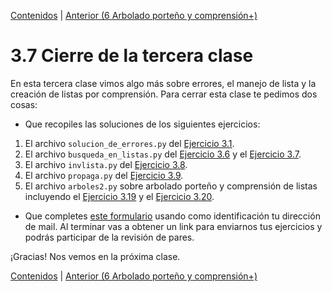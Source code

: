 [Contenidos](../Contenidos.md) \| [Anterior (6 Arbolado porteño y comprensión+)](06_Arboles2_LC.md)

# 3.7 Cierre de la tercera clase

En esta tercera clase vimos algo más sobre errores, el manejo de lista y la creación de listas por comprensión. Para cerrar esta clase te pedimos dos cosas:
* Que recopiles las soluciones de los siguientes ejercicios:
 1. El archivo `solucion_de_errores.py` del [Ejercicio 3.1](../03_Listas_y_Listas/02_Errores3.md#ejercicio-31-tienea).
 2. El archivo `busqueda_en_listas.py` del [Ejercicio 3.6](../03_Listas_y_Listas/03_IteradoresLista.md#ejercicio-36-búsquedas-de-un-elemento) y el [Ejercicio 3.7](../03_Listas_y_Listas/03_IteradoresLista.md#ejercicio-37-búsqueda-de-máximo-y-mínimo).
 4. El archivo `invlista.py` del [Ejercicio 3.8](../03_Listas_y_Listas/03_IteradoresLista.md#ejercicio-38-invertir-una-lista).
 5. El archivo `propaga.py` del [Ejercicio 3.9](../03_Listas_y_Listas/03_IteradoresLista.md#ejercicio-39-propagación).
 6. El archivo `arboles2.py` sobre arbolado porteño y comprensión de listas incluyendo el [Ejercicio 3.19](../03_Listas_y_Listas/06_Arboles2_LC.md#ejercicio-319-lista-de-altos-de-jacarandá) y el [Ejercicio 3.20](../03_Listas_y_Listas/06_Arboles2_LC.md#ejercicio-320-lista-de-altos-y-diámetros-de-jacarandá).

* Que completes [este formulario](https://docs.google.com/forms/d/1I3B43uVprrHh7ZOFk3d5tO29GOW_lsRM1AMXS2CbNSY) usando como identificación tu dirección de mail.  Al terminar vas a obtener un link para enviarnos tus ejercicios y podrás participar de la revisión de pares.

¡Gracias! Nos vemos en la próxima clase.

[Contenidos](../Contenidos.md) \| [Anterior (6 Arbolado porteño y comprensión+)](06_Arboles2_LC.md)

